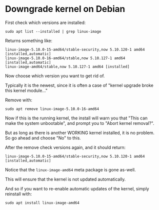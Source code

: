 # Downgrade kernel on Debian

First check which versions are installed:
```
sudo apt list --installed | grep linux-image
```

Returns something like:
```
linux-image-5.10.0-15-amd64/stable-security,now 5.10.120-1 amd64 [installed,automatic]
linux-image-5.10.0-16-amd64/stable,now 5.10.127-1 amd64 [installed,automatic]
linux-image-amd64/stable,now 5.10.127-1 amd64 [installed]
```

Now choose which version you want to get rid of.

Typically it is the newest, since it is often a case of "kernel upgrade broke this kernel module..."

Remove with:
```
sudo apt remove linux-image-5.10.0-16-amd64
```

Now if this is the running kernel, the install will warn you that "This can make the system unbootable", and prompt you to "Abort kernel removal?".

But as long as there is another WORKING kernel installed, it is no problem. So go ahead and choose "No" to this.

After the remove check versions again, and it should return:
```
linux-image-5.10.0-15-amd64/stable-security,now 5.10.120-1 amd64 [installed,automatic]
```

Notice that the `linux-image-amd64` meta package is gone as-well.

This will ensure that the kernel is not updated automatically.

And so if you want to re-enable automatic updates of the kernel, simply reinstall with:

```
sudo apt install linux-image-amd64
```